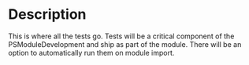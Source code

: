 # Description
This is where all the tests go.
Tests will be a critical component of the PSModuleDevelopment and ship as part of the module.
There will be an option to automatically run them on module import.